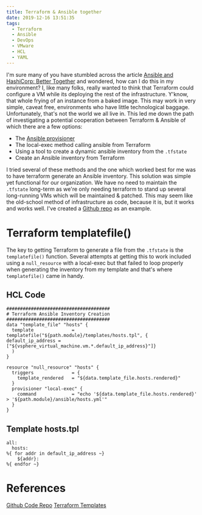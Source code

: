 ```yaml
---
title: Terraform & Ansible together
date: 2019-12-16 13:51:35
tags: 
  - Terraform
  - Ansible
  - DevOps
  - VMware
  - HCL
  - YAML
---
```

I'm sure many of you have stumbled across the article [Ansible and HashiCorp: Better Together](https://www.hashicorp.com/resources/ansible-terraform-better-together) and wondered, how can I do this in my environment? I, like many folks, really wanted to think that Terraform could configure a VM while its deploying the rest of the infrastructure. Y'know, that whole frying of an instance from a baked image. This may work in very simple, caveat free, environments who have little technological baggage. Unfortunately, that's not the world we all live in. This led me down the path of investigating a potential cooperation between Terraform & Ansible of which there are a few options:
  * The [Ansible provisioner](https://github.com/radekg/terraform-provisioner-ansible)
  * The local-exec method calling ansible from Terraform
  * Using a tool to create a dynamic ansible inventory from the `.tfstate`
  * Create an Ansible inventory from Terraform

I tried several of these methods and the one which worked best for me was to have terraform generate an Ansible inventory. This solution was simple yet functional for our organization. We have no need to maintain the `.tfstate` long-term as we're only needing terraform to stand up several long-running VMs which will be maintained & patched. This may seem like the old-school method of infrastructure as code, because it is, but it works and works well. I've created a [Github repo](https://github.com/nicholasvmoore/terraform-ansible-inventory) as an example.

# Terraform templatefile()
The key to getting Terraform to generate a file from the `.tfstate` is the `templatefile()` function. Several attempts at getting this to work included using a `null_resource` with a local-exec but that failed to loop properly when generating the inventory from my template and that's where `templatefile()` came in handy.

## HCL Code
```
######################################
# Terraform Ansible Inventory Creation
######################################
data "template_file" "hosts" {
  template              = templatefile("${path.module}/templates/hosts.tpl", { default_ip_address = ["${vsphere_virtual_machine.vm.*.default_ip_address}"]}
  )
}

resource "null_resource" "hosts" {
  triggers              = {
    template_rendered   = "${data.template_file.hosts.rendered}"
  }
  provisioner "local-exec" {
    command             = "echo '${data.template_file.hosts.rendered}' > '${path.module}/ansible/hosts.yml'"
  }
}
```

## Template hosts.tpl
```
all:
  hosts:
%{ for addr in default_ip_address ~}
    ${addr}:
%{ endfor ~}
```

# References
[Github Code Repo](https://github.com/nicholasvmoore/terraform-ansible-inventory)
[Terraform Templates](https://www.terraform.io/docs/configuration/expressions.html#string-templates)